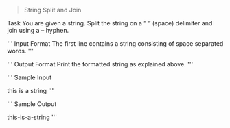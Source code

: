> String Split and Join

Task
You are given a string. Split the string on a ” ” (space) delimiter and join using a – hyphen.

'''
Input Format
The first line contains a string consisting of space separated words.
'''

'''
Output Format
Print the formatted string as explained above.
'''

'''
Sample Input

this is a string
'''

'''
Sample Output

this-is-a-string
'''
